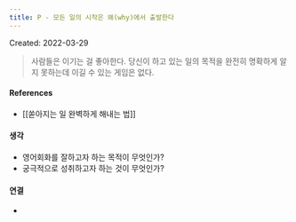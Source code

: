 ```yaml
---
title: P - 모든 일의 시작은 왜(why)에서 출발한다
---
```


Created: 2022-03-29

>사람들은 이기는 걸 좋아한다. 당신이 하고 있는 일의 목적을 완전히 명확하게 알지 못하는데 이길 수 있는 게임은 없다.

#### References
- [[쏟아지는 일 완벽하게 해내는 법]]

#### 생각
- 영어회화를 잘하고자 하는 목적이 무엇인가?
- 궁극적으로 성취하고자 하는 것이 무엇인가?

#### 연결
- 